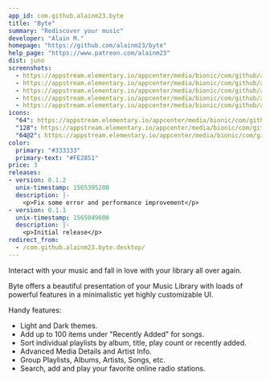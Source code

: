 ```yaml
---
app_id: com.github.alainm23.byte
title: "Byte"
summary: "Rediscover your music"
developer: "Alain M."
homepage: "https://github.com/alainm23/byte"
help_page: "https://www.patreon.com/alainm23"
dist: juno
screenshots:
  - https://appstream.elementary.io/appcenter/media/bionic/com/github/alainm23.byte/BC72C49C4E88BFB5F888C5D81CB2EC0E/screenshots/image-1_orig.png
  - https://appstream.elementary.io/appcenter/media/bionic/com/github/alainm23.byte/BC72C49C4E88BFB5F888C5D81CB2EC0E/screenshots/image-2_orig.png
  - https://appstream.elementary.io/appcenter/media/bionic/com/github/alainm23.byte/BC72C49C4E88BFB5F888C5D81CB2EC0E/screenshots/image-3_orig.png
  - https://appstream.elementary.io/appcenter/media/bionic/com/github/alainm23.byte/BC72C49C4E88BFB5F888C5D81CB2EC0E/screenshots/image-4_orig.png
  - https://appstream.elementary.io/appcenter/media/bionic/com/github/alainm23.byte/BC72C49C4E88BFB5F888C5D81CB2EC0E/screenshots/image-5_orig.png
icons:
  "64": https://appstream.elementary.io/appcenter/media/bionic/com/github/alainm23.byte/BC72C49C4E88BFB5F888C5D81CB2EC0E/icons/64x64/com.github.alainm23.byte_com.github.alainm23.byte.png
  "128": https://appstream.elementary.io/appcenter/media/bionic/com/github/alainm23.byte/BC72C49C4E88BFB5F888C5D81CB2EC0E/icons/128x128/com.github.alainm23.byte_com.github.alainm23.byte.png
  "64@2": https://appstream.elementary.io/appcenter/media/bionic/com/github/alainm23.byte/BC72C49C4E88BFB5F888C5D81CB2EC0E/icons/64x64@2/com.github.alainm23.byte_com.github.alainm23.byte.png
color:
  primary: "#333333"
  primary-text: "#FE2851"
price: 3
releases:
- version: 0.1.2
  unix-timestamp: 1565395200
  description: |-
    <p>Fix some error and performance improvement</p>
- version: 0.1.1
  unix-timestamp: 1565049600
  description: |-
    <p>Initial release</p>
redirect_from:
  - /com.github.alainm23.byte.desktop/
---
```


<p>Interact with your music and fall in love with your library all over again.</p>
<p>Byte offers a beautiful presentation of your Music Library with loads of powerful features in a minimalistic yet highly customizable UI.</p>
<p>Handy features:</p>
<ul>
  <li>Light and Dark themes.</li>
  <li>Add up to 100 items under &quot;Recently Added&quot; for songs.</li>
  <li>Sort individual playlists by album, title, play count or recently added.</li>
  <li>Advanced Media Details and Artist Info.</li>
  <li>Group Playlists, Albums, Artists, Songs, etc.</li>
  <li>Search, add and play your favorite online radio stations.</li>
</ul>